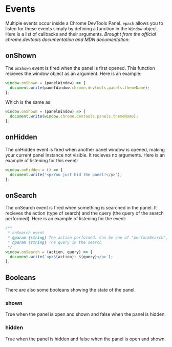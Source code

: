 # Events

Multiple events occur inside a Chrome DevTools Panel. `epack` allows you to listen for these events simply by defining a function in the `Window` object.
Here is a list of callbacks and their arguments. _Brought from the official chrome.devtools documentation and MDN documentation_:

## onShown

The `onShown` event is fired when the panel is first opened. This function recieves the window object as an argument. Here is an example:

```js
window.onShown = (panelWindow) => {
  document.write(panelWindow.chrome.devtools.panels.themeName);
};
```

Which is the same as:

```js
window.onShown = (panelWindow) => {
  document.write(window.chrome.devtools.panels.themeName);
};
```

## onHidden

The onHidden event is fired when another panel window is opened, making your current panel instance not visible. It recieves no arguments.
Here is an example of listening for this event:

```js
window.onHidden = () => {
  document.write('<p>You just hid the panel!</p>');
};
```

## onSearch

The onSearch event is fired when something is searched in the panel. It recieves the action (type of search) and the query (the query of the search performed).
Here is an example of listening for the event:

```js
/**
 * onSearch event
 * @param {string} The action performed. Can be one of "performSearch", "cancelSearch", "nextSearchResult", "previousSearchResult"
 * @param {string} The query in the search
 */
window.onSearch = (action, query) => {
  document.write(`<p>${action}: ${query}</p>`);
};
```

## Booleans

There are also some booleans showing the state of the panel.

### shown

True when the panel is open and shown and false when the panel is hidden.

### hidden

True when the panel is hidden and false when the panel is open and shown.
